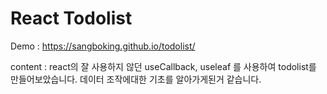 # React Todolist

Demo : https://sangboking.github.io/todolist/

content : react의 잘 사용하지 않던 useCallback, useleaf 를 사용하여 todolist를 만들어보았습니다.
          데이터 조작에대한 기초를 알아가게된거 같습니다.
          
